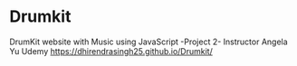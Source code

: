 # Drumkit
DrumKit website with Music using JavaScript -Project 2- Instructor Angela Yu Udemy
 https://dhirendrasingh25.github.io/Drumkit/
